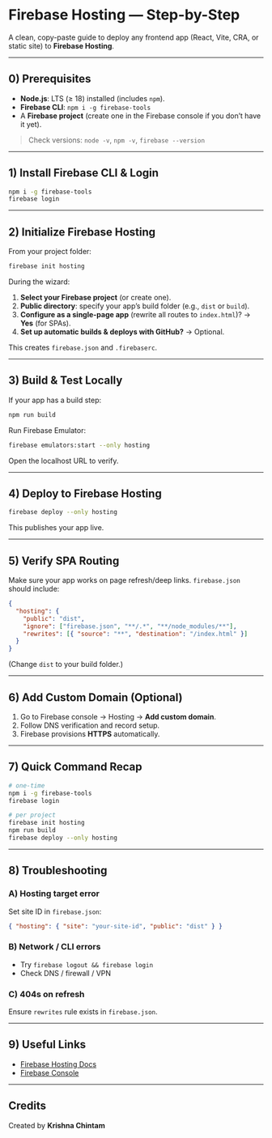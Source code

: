 # Firebase Hosting — Step-by-Step

A clean, copy-paste guide to deploy any frontend app (React, Vite, CRA, or static site) to **Firebase Hosting**.

---

## 0) Prerequisites

* **Node.js**: LTS (≥ 18) installed (includes `npm`).
* **Firebase CLI**: `npm i -g firebase-tools`
* A **Firebase project** (create one in the Firebase console if you don’t have it yet).

> Check versions: `node -v`, `npm -v`, `firebase --version`

---

## 1) Install Firebase CLI & Login

```bash
npm i -g firebase-tools
firebase login
```

---

## 2) Initialize Firebase Hosting

From your project folder:

```bash
firebase init hosting
```

During the wizard:

1. **Select your Firebase project** (or create one).
2. **Public directory**: specify your app’s build folder (e.g., `dist` or `build`).
3. **Configure as a single-page app** (rewrite all routes to `index.html`)? → **Yes** (for SPAs).
4. **Set up automatic builds & deploys with GitHub?** → Optional.

This creates `firebase.json` and `.firebaserc`.

---

## 3) Build & Test Locally

If your app has a build step:

```bash
npm run build
```

Run Firebase Emulator:

```bash
firebase emulators:start --only hosting
```

Open the localhost URL to verify.

---

## 4) Deploy to Firebase Hosting

```bash
firebase deploy --only hosting
```

This publishes your app live.

---

## 5) Verify SPA Routing

Make sure your app works on page refresh/deep links. `firebase.json` should include:

```json
{
  "hosting": {
    "public": "dist",
    "ignore": ["firebase.json", "**/.*", "**/node_modules/**"],
    "rewrites": [{ "source": "**", "destination": "/index.html" }]
  }
}
```

(Change `dist` to your build folder.)

---

## 6) Add Custom Domain (Optional)

1. Go to Firebase console → Hosting → **Add custom domain**.
2. Follow DNS verification and record setup.
3. Firebase provisions **HTTPS** automatically.

---

## 7) Quick Command Recap

```bash
# one-time
npm i -g firebase-tools
firebase login

# per project
firebase init hosting
npm run build
firebase deploy --only hosting
```

---

## 8) Troubleshooting

### A) Hosting target error

Set site ID in `firebase.json`:

```json
{ "hosting": { "site": "your-site-id", "public": "dist" } }
```

### B) Network / CLI errors

* Try `firebase logout && firebase login`
* Check DNS / firewall / VPN

### C) 404s on refresh

Ensure `rewrites` rule exists in `firebase.json`.

---

## 9) Useful Links

* [Firebase Hosting Docs](https://firebase.google.com/docs/hosting)
* [Firebase Console](https://console.firebase.google.com/)

---

## Credits

Created by **Krishna Chintam**
